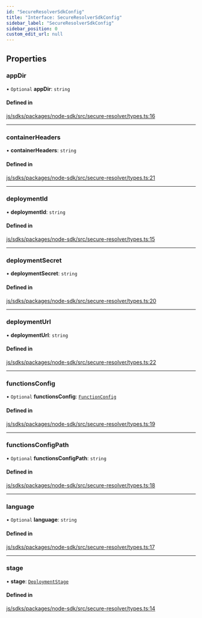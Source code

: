 ```yaml
---
id: "SecureResolverSdkConfig"
title: "Interface: SecureResolverSdkConfig"
sidebar_label: "SecureResolverSdkConfig"
sidebar_position: 0
custom_edit_url: null
---
```


## Properties

### appDir

• `Optional` **appDir**: `string`

#### Defined in

[js/sdks/packages/node-sdk/src/secure-resolver/types.ts:16](https://github.com/refinery-labs/lunasec-node-monorepo/blob/c68ba64/js/sdks/packages/node-sdk/src/secure-resolver/types.ts#L16)

___

### containerHeaders

• **containerHeaders**: `string`

#### Defined in

[js/sdks/packages/node-sdk/src/secure-resolver/types.ts:21](https://github.com/refinery-labs/lunasec-node-monorepo/blob/c68ba64/js/sdks/packages/node-sdk/src/secure-resolver/types.ts#L21)

___

### deploymentId

• **deploymentId**: `string`

#### Defined in

[js/sdks/packages/node-sdk/src/secure-resolver/types.ts:15](https://github.com/refinery-labs/lunasec-node-monorepo/blob/c68ba64/js/sdks/packages/node-sdk/src/secure-resolver/types.ts#L15)

___

### deploymentSecret

• **deploymentSecret**: `string`

#### Defined in

[js/sdks/packages/node-sdk/src/secure-resolver/types.ts:20](https://github.com/refinery-labs/lunasec-node-monorepo/blob/c68ba64/js/sdks/packages/node-sdk/src/secure-resolver/types.ts#L20)

___

### deploymentUrl

• **deploymentUrl**: `string`

#### Defined in

[js/sdks/packages/node-sdk/src/secure-resolver/types.ts:22](https://github.com/refinery-labs/lunasec-node-monorepo/blob/c68ba64/js/sdks/packages/node-sdk/src/secure-resolver/types.ts#L22)

___

### functionsConfig

• `Optional` **functionsConfig**: [`FunctionConfig`](FunctionConfig.md)

#### Defined in

[js/sdks/packages/node-sdk/src/secure-resolver/types.ts:19](https://github.com/refinery-labs/lunasec-node-monorepo/blob/c68ba64/js/sdks/packages/node-sdk/src/secure-resolver/types.ts#L19)

___

### functionsConfigPath

• `Optional` **functionsConfigPath**: `string`

#### Defined in

[js/sdks/packages/node-sdk/src/secure-resolver/types.ts:18](https://github.com/refinery-labs/lunasec-node-monorepo/blob/c68ba64/js/sdks/packages/node-sdk/src/secure-resolver/types.ts#L18)

___

### language

• `Optional` **language**: `string`

#### Defined in

[js/sdks/packages/node-sdk/src/secure-resolver/types.ts:17](https://github.com/refinery-labs/lunasec-node-monorepo/blob/c68ba64/js/sdks/packages/node-sdk/src/secure-resolver/types.ts#L17)

___

### stage

• **stage**: [`DeploymentStage`](../enums/DeploymentStage.md)

#### Defined in

[js/sdks/packages/node-sdk/src/secure-resolver/types.ts:14](https://github.com/refinery-labs/lunasec-node-monorepo/blob/c68ba64/js/sdks/packages/node-sdk/src/secure-resolver/types.ts#L14)
